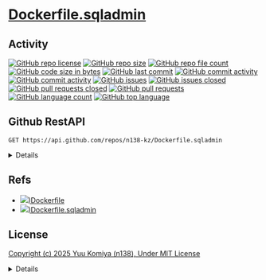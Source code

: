 # [Dockerfile.sqladmin](https://github.com/n138-kz/Dockerfile.sqladmin)

## Activity

[![GitHub repo license](https://img.shields.io/github/license/n138-kz/Dockerfile.sqladmin)](/LICENSE)
[![GitHub repo size](https://img.shields.io/github/repo-size/n138-kz/Dockerfile.sqladmin)](/../../)
[![GitHub repo file count](https://img.shields.io/github/directory-file-count/n138-kz/Dockerfile.sqladmin)](/../../)
[![GitHub code size in bytes](https://img.shields.io/github/languages/code-size/n138-kz/Dockerfile.sqladmin)](/../../)
[![GitHub last commit](https://img.shields.io/github/last-commit/n138-kz/Dockerfile.sqladmin)](/../../commits)
[![GitHub commit activity](https://img.shields.io/github/commit-activity/w/n138-kz/Dockerfile.sqladmin)](/../../commits)
[![GitHub commit activity](https://img.shields.io/github/commit-activity/t/n138-kz/Dockerfile.sqladmin)](/../../commits)
[![GitHub issues](https://img.shields.io/github/issues/n138-kz/Dockerfile.sqladmin)](/../../issues)
[![GitHub issues closed](https://img.shields.io/github/issues-closed/n138-kz/Dockerfile.sqladmin)](/../../issues)
[![GitHub pull requests closed](https://img.shields.io/github/issues-pr-closed/n138-kz/Dockerfile.sqladmin)](/../../pulls)
[![GitHub pull requests](https://img.shields.io/github/issues-pr/n138-kz/Dockerfile.sqladmin)](/../../pulls)
[![GitHub language count](https://img.shields.io/github/languages/count/n138-kz/Dockerfile.sqladmin)](/../../)
[![GitHub top language](https://img.shields.io/github/languages/top/n138-kz/Dockerfile.sqladmin)](/../../)

## Github RestAPI

```http
GET https://api.github.com/repos/n138-kz/Dockerfile.sqladmin
```

<details>

  [n138-kz/Dockerfile.sqladmin](https://api.github.com/repos/n138-kz/Dockerfile.sqladmin) (Public repos only)
  
</details>

## Refs

- [![](https://www.google.com/s2/favicons?size=64&domain=https://github.com))Dockerfile](https://github.com/n138-kz/Dockerfile/)
- [![](https://www.google.com/s2/favicons?size=64&domain=https://github.com))Dockerfile.sqladmin](https://github.com/n138-kz/Dockerfile.sqladmin/)

## License

[Copyright (c) 2025 Yuu Komiya (n138), Under MIT License](LICENSE)  

<details>

[MIT_License | wikipedia](https://ja.wikipedia.org/wiki/MIT_License)

[The MIT License](https://opensource.org/license/mit/)
> [n138-kz/*](./) is licensed under the `MIT License`.  
>
> Permission is hereby granted, free of charge, to any person obtaining a copy of this software and associated documentation files (the “Software”), to deal in the Software without restriction, including without limitation the rights to use, copy, modify, merge, publish, distribute, sublicense, and/or sell copies of the Software, and to permit persons to whom the Software is furnished to do so, subject to the following conditions:
>
> `Copyright <YEAR> <COPYRIGHT HOLDER>`
> 
> The above copyright notice and this permission notice shall be included in all copies or substantial portions of the Software.
> 
> THE SOFTWARE IS PROVIDED “AS IS”, WITHOUT WARRANTY OF ANY KIND, EXPRESS OR IMPLIED, INCLUDING BUT NOT LIMITED TO THE WARRANTIES OF MERCHANTABILITY, FITNESS FOR A PARTICULAR PURPOSE AND NONINFRINGEMENT. IN NO EVENT SHALL THE AUTHORS OR COPYRIGHT HOLDERS BE LIABLE FOR ANY CLAIM, DAMAGES OR OTHER LIABILITY, WHETHER IN AN ACTION OF CONTRACT, TORT OR OTHERWISE, ARISING FROM, OUT OF OR IN CONNECTION WITH THE SOFTWARE OR THE USE OR OTHER DEALINGS IN THE SOFTWARE.

[The MIT License](https://opensource.org/license/mit/)
> [n138-kz/*](./) は、MIT ライセンスに基づいてライセンスされています。  
> 以下に定める条件に従い、本ソフトウェアおよび関連文書のファイル（以下「ソフトウェア」）の複製を取得するすべての人に対し、ソフトウェアを無制限に扱うことを無償で許可します。これには、ソフトウェアの複製を使用、複写、変更、結合、掲載、頒布、サブライセンス、および/または販売する権利、およびソフトウェアを提供する相手に同じことを許可する権利も無制限に含まれます。  
>
> `Copyright (c) <著作権発生年> <著作権保持者名>`
> 
> 上記の著作権表示および本許諾表示を、ソフトウェアのすべての複製または重要な部分に記載するものとします。
>
> ソフトウェアは「現状のまま」で、明示であるか暗黙であるかを問わず、何らの保証もなく提供されます。ここでいう保証とは、商品性、特定の目的への適合性、および権利非侵害についての保証も含みますが、それに限定されるものではありません。
> 作者または著作権者は、契約行為、不法行為、またはそれ以外であろうと、ソフトウェアに起因または関連し、あるいはソフトウェアの使用またはその他の扱いによって生じる一切の請求、損害、その他の義務について何らの責任も負わないものとします。

### Permissions / 許可
- Commercial use / 商用利用
- Modification / 改変
- Distribution / 再配布
- Private use / 私的使用 

### Limitations / 制限事項
- Liability / 発生した問題に責任を負わない
- Warranty / 無保証

</details>

